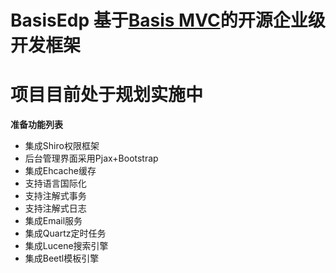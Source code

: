 BasisEdp 基于[Basis MVC](https://github.com/threefish/basisMvc "Basis MVC")的开源企业级开发框架
======

项目目前处于规划实施中
======


**准备功能列表**
*   集成Shiro权限框架
*   后台管理界面采用Pjax+Bootstrap
*   集成Ehcache缓存
*   支持语言国际化
*   支持注解式事务
*   支持注解式日志
*   集成Email服务
*   集成Quartz定时任务
*   集成Lucene搜索引擎
*   集成Beetl模板引擎

